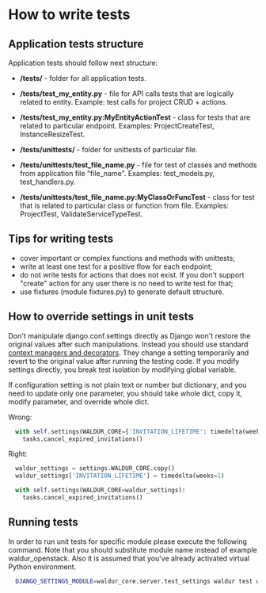 # How to write tests

## Application tests structure

Application tests should follow next structure:

- **/tests/** - folder for all application tests.

- **/tests/test_my_entity.py** - file for API calls tests that are logically related to entity.
  Example: test calls for project CRUD + actions.

- **/tests/test_my_entity.py:MyEntityActionTest** - class for tests that are related to particular endpoint.
  Examples: ProjectCreateTest, InstanceResizeTest.

- **/tests/unittests/** - folder for unittests of particular file.

- **/tests/unittests/test_file_name.py** - file for test of classes and methods
  from application file "file_name". Examples: test_models.py, test_handlers.py.

- **/tests/unittests/test_file_name.py:MyClassOrFuncTest** - class for test that is related to particular class or
  function from file. Examples: ProjectTest, ValidateServiceTypeTest.


## Tips for writing tests

- cover important or complex functions and methods with unittests;
- write at least one test for a positive flow for each endpoint;
- do not write tests for actions that does not exist. If you don't support
  "create" action for any user there is no need to write test for that;
- use fixtures (module fixtures.py) to generate default structure.

## How to override settings in unit tests

Don't manipulate django.conf.settings directly as Django won't restore the original values after such manipulations.
Instead you should use standard [context managers and decorators](https://docs.djangoproject.com/en/2.2/topics/testing/tools/#overriding-settings).
They change a setting temporarily and revert to the original value after running the testing code.
If you modify settings directly, you break test isolation by modifying global variable.

If configuration setting is not plain text or number but dictionary, and you need to update only one parameter,
you should take whole dict, copy it, modify parameter, and override whole dict.

Wrong:

```python
  with self.settings(WALDUR_CORE={'INVITATION_LIFETIME': timedelta(weeks=1)}):
    tasks.cancel_expired_invitations()
```

Right:

```python
  waldur_settings = settings.WALDUR_CORE.copy()
  waldur_settings['INVITATION_LIFETIME'] = timedelta(weeks=1)

  with self.settings(WALDUR_CORE=waldur_settings):
    tasks.cancel_expired_invitations()
```

## Running tests

In order to run unit tests for specific module please execute the following command.
Note that you should substitute module name instead of example waldur_openstack.
Also it is assumed that you've already activated virtual Python environment.

```bash
  DJANGO_SETTINGS_MODULE=waldur_core.server.test_settings waldur test waldur_openstack
```
